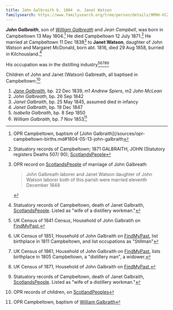 ```yaml
---
title: John Galbraith b. 1804  m. Janet Watson
familysearch: https://www.familysearch.org/tree/person/details/9M9H-VCZ
---
```

***John Galbraith***, son of *[William Galbreath](galbreath-william-1780.md)* and *Jean Campbell*, was born in Campbeltown 13 May 1804.[^birth]
He died Campbeltown 12 July 1871.[^death] He married at Campbeltown 11 Dec 1838[^marriage] to **Janet Watson**, daughter of John Watson and Margaret McDonald, born abt. 1816, died 29 Aug 1858, burried in Kilchousland.[^janet-watson-death]

His occupation was in the distilling industry[^census1841][^census1851][^census1861][^census1871][^janet-watson-death]

Children of John and Janet (Watson) Galbreath, all baptised in Campbeltown:[^children]

1. *[Jane Galbraith](galbraith-jane-1839.md)*, bp. 22 Dec 1839, m1 *Andrew Spiers*, m2 *John McLean*
2. *John Galbreath*, bp. 26 Sep 1842
3. *Janet Galbraith*, bp. 25 May 1845, assumed died in infancy 
4. *Janet Galbraith*, bp. 19 Dec 1847
5. *Isabella Galbraith*, bp. 8 Sep 1850
6. *William Galbraith*, bp. 7 Nov 1853[^william-birth]

[^birth]: OPR Campbeltown, baptism of [John Galbraith](/sources/opr-campbeltown-births.md#1804-05-13-john-galbraith

[^death]: Statuatory records of Campbeltown; 1871 GALBRAITH, JOHN (Statutory registers Deaths 507/ 90); [ScotlandsPeople](https://www.scotlandspeople.gov.uk/view-image/nrs_stat_deaths/1349933)

[^janet-watson-death]: Statuatory records of Campbeltown, death of Janet Galbraith, [ScotlandsPeople](https://www.scotlandspeople.gov.uk/view-image/nrs_stat_deaths/251618).  Listed as "wife of a distillery workman."

[^marriage]:  OPR record on [ScotlandsPeople](https://www.scotlandspeople.gov.uk/view-image/nrs_opr_records/9531108?image=348) of marriage of John Galbreath 
    > John Galbreath laborer and Janet Watson 
    > daughter of John Watson laborer both of this parish
    > were married eleventh December 1848

[^children]: OPR records of children, on [ScotlandPeoples](https://www.scotlandspeople.gov.uk/record-results?search_type=people&event=%28B%20OR%20C%20OR%20S%29&record_type%5B0%5D=opr_births&church_type=Old%20Parish%20Registers&dl_cat=church&dl_rec=church-births-baptisms&surname=galbreath&surname_so=fuzzy&forename_so=starts&from_year=1839&to_year=1855&parent_names_so=fuzzy&parent_name_two=watson&parent_name_two_so=exact&county=ARGYLL&record=Church%20of%20Scotland%20%28old%20parish%20registers%29%20Roman%20Catholic%20Church%20Other%20churches&rd_real_name%5B0%5D=CAMPBELTOWN%20%28LANDWARD%29%20OR%20CAMPBELTOWN%20%28BURGH%29%20OR%20CAMPBELTOWN&rd_display_name%5B0%5D=CAMPBELTOWN%20%28LANDWARD%29%7CCAMPBELTOWN%20%28BURGH%29%7CCAMPBELTOWN_CAMPBELTOWN&rd_label%5B0%5D=CAMPBELTOWN&rd_name%5B0%5D=CAMPBELTOWN%20%2ALANDWARD%2A%20OR%20CAMPBELTOWN%20%2ABURGH%2A%20OR%20CAMPBELTOWN&sort=asc&order=Date&field=year)

[^census1841]: UK Census of 1841 Census, Household of John Galbratih on [FindMyPast](https://www.findmypast.com/transcript?id=GBC%2F1841%2F0016601178),

[^census1851]: UK Census of 1851, Household of John Galbraith on [FindMyPast](https://www.findmypast.com/transcript?id=GBC/1851/0019256466&expand=true), list birthplace in 1811 Campbeltown, and list occupations as "Stillman"

[^census1861]: UK Census of 1861, Household of John Galbraith on [FindMyPast](https://www.findmypast.com/transcript?id=GBC/1861/0022162427&expand=true),
lists birthplace in 1805 Campbeltown, a "distillery man", a widower.

[^census1871]: UK Census of 1871, Household of John Galbraith on [FindMyPast](https://www.findmypast.com/transcript?id=GBC%2F1871%2F0023441458), 

[^william-birth]: OPR Campbeltown, baptism of [William Galbraith](/sources/opr-campbeltown-births.md#1853-11-07-william-galbraith)
